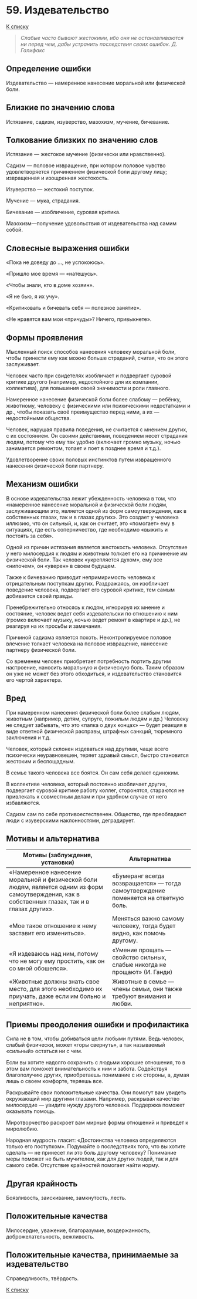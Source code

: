 # 59. Издевательство

[К списку](000.md)

>*Слабые часто бывают жестокими, ибо они не останавливаются ни перед чем, дабы устранить последствия своих ошибок.
Д. Галифакс*

## Определение ошибки

Издевательство — намеренное нанесение моральной или физической боли.

## Близкие по значению слова

Истязание, садизм, изуверство, мазохизм, мучение, бичевание.

## Толкование близких по значению слов

Истязание — жестокое мучение (физически или нравственно).

Садизм — половое извращение, при котором половое чувство удовлетворяется причинением физической боли другому лицу; извращенная и изощренная жестокость.

Изуверство — жестокий поступок.

Мучение — мука, страдания.

Бичевание — изобличение, суровая критика.

Мазохизм—получение удовольствия от издевательства над самим собой.

## Словесные выражения ошибки

«Пока не доведу до ..., не успокоюсь».

«Пришло мое время — «натешусь».

«Чтобы знали, кто в доме хозяин».

«Я не бью, я их учу».

«Критиковать и бичевать себя — полезное занятие».

«Не нравятся вам мои «причуды»? Ничего, привыкнете».

## Формы проявления

Мысленный поиск способов нанесения человеку моральной боли, чтобы принести ему как можно больше страданий, считая, что он этого заслуживает.

Человек часто при свидетелях изобличает и подвергает суровой критике другого (например, недостойного для их компании, коллектива), для повышения своей значимости и роли главного.

Намеренное нанесение физической боли более слабому — ребёнку, животному, человеку с физическими или психическими недостатками и др., чтобы показать своё преимущество перед ними, а их — недостойными общества.

Человек, нарушая правила поведения, не считается с мнением других, с их состоянием. Он своими действиями, поведением несет страдания людям, потому что ему так удобно (включает громко музыку, ночью занимается ремонтом, топает и поет в позднее время и т.д.).

Удовлетворение своих половых инстинктов путем извращенного нанесения физической боли партнеру.

## Механизм ошибки

В основе издевательства лежит убежденность человека в том, что «намеренное нанесение моральной и физической боли людям, заслуживающим это, является одной из форм самоутверждения, как в собственных глазах, так и в глазах других». Это создает у человека иллюзию, что он сильный, и, как он считает, это «помогает» ему в ситуациях, где есть соперничество, где необходимо «выжить и постоять за себя».

Одной из причин истязания является жестокость человека. Отсутствие у него милосердия к людям и животным толкает его на причинение им физической боли. Так человек «укрепляется духом», ему все «нипочем», он «уверен» в своем будущем.

Также к бичеванию приводит непримиримость человека к отрицательным поступкам других. Раздражаясь, он изобличает поведение человека, подвергает его суровой критике, тем самым добивается своей правды.

Пренебрежительно относясь к людям, игнорируя их мнение и состояние, человек ведет себя издевательски по отношению к ним (громко включает музыку, ночью ведет ремонт в квартире и др.), не реагируя на их просьбы и замечания.

Причиной садизма является похоть. Неконтролируемое половое влечение толкает человека на половое извращение, нанесение партнеру физической боли.

Со временем человек приобретает потребность портить другим настроение, наносить моральную и физическую боль. Таким образом он уже не может без этого обходиться, и издевательство становится его чертой характера.

## Вред

При намеренном нанесения физической боли более слабым людям, животным (например, детям, супруге, пожилым людям и др.) Человеку не следует забывать, что это «палка о двух концах» — будет реакция в виде ответной физической расправы, штрафных санкций, тюремного заключения и т.д.

Человек, который склонен издеваться над другими, чаще всего психически неуравновешен, теряет здравый смысл, быстро становится жестоким и беспощадным.

В семье такого человека все боятся. Он сам себя делает одиноким.

В коллективе человека, который постоянно изобличает других, подвергает суровой критике работу коллег, сторонятся, стараются не привлекать к совместным делам и при удобном случае от него избавляются.

Садизм сам по себе противоестественен. Общество, где преобладают люди с изуверскими наклонностями, деградирует.

## Мотивы и альтернатива

Мотивы (заблуждения, установки) | Альтернатива
--- | ---
«Намеренное нанесение моральной и физической боли людям, является одним из форм самоутверждения, как в собственных глазах, так и в глазах других». | «Бумеранг всегда возвращается» — тогда самоутверждение поменяется на ответную боль.
«Мое такое отношение к нему заставит его измениться». | Меняться важно самому человеку, тогда будет видно, как помочь другому.
«Я издеваюсь над ним, потому что не могу ему простить, как он со мной обошелся». | «Умение прощать — свойство сильных, слабые никогда не прощают» (И. Ганди)
«Животные должны знать свое место, для этого необходимо их приучать, даже если им больно и неприятно». | Животные в семье — члены семьи, они также требуют внимания и любви.

## Приемы преодоления ошибки и профилактика

Сила не в том, чтобы добиваться цели любыми путями. Ведь человек, слабый физически, может «горы свернуть», а так называемый «сильный» остаться ни с чем.

Если вы хотите надолго сохранить с людьми хорошие отношения, то в этом вам поможет внимательность к ним и забота. Содействуя благополучию других, приобретаешь понимание с их стороны, а, думая лишь о своем комфорте, теряешь все.

Раскрывайте свои положительные качества. Они помогут вам увидеть окружающий мир другими глазами. Например, раскрывая качество милосердие — увидите нужду другого человека. Поддержка поможет оказывать помощь.

Миротворчество раскроет вам мирные формы отношений и приведет к миролюбию.

Народная мудрость гласит: «Достоинства человека определяются только его поступком». Подумайте о последствиях того, что вы хотите сделать — не принесет ли это боль другому человеку? Понимание меры поможет не быть мучителем, как для других людей, так и для самого себя. Отсутствие крайностей помогает найти норму.

## Другая крайность

Боязливость, заискивание, замкнутость, лесть.

## Положительные качества

Милосердие, уважение, благоразумие, воздержанность, доброжелательность, вежливость.

## Положительные качества, принимаемые за издевательство

Справедливость, твёрдость.

[К списку](000.md)
